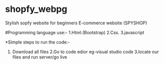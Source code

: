 # shopfy_webpg
Stylish sopfy website for beginners 
E-commerce website (SPYSHOP)

#Programming language use:-
1.Html.(Bootstrap)
2.Css.
3.javascript

*Simple steps to run the code:-
1. Download all files
2.Go to code edior eg-visual studio code
3.locate our files and run server/go live
